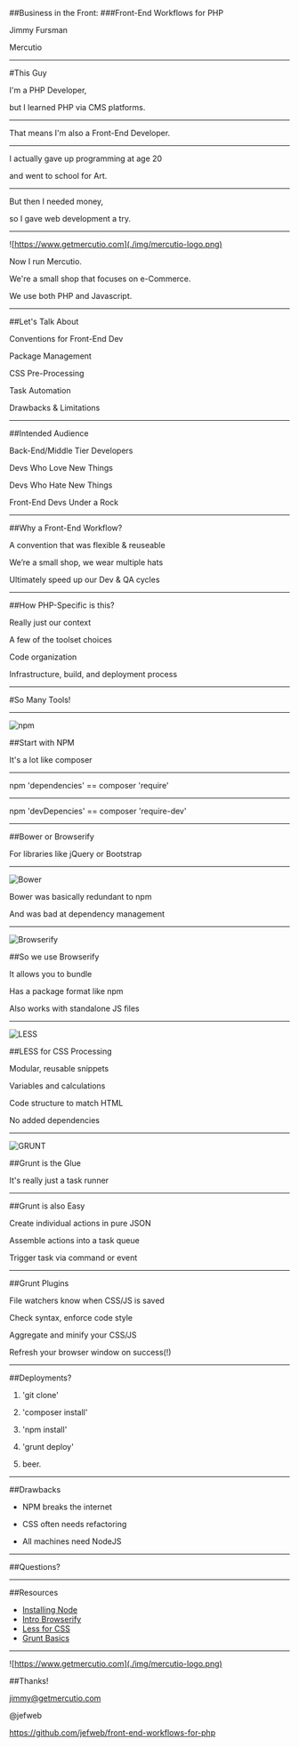 ##Business in the Front:
###Front-End Workflows for PHP

Jimmy Fursman

Mercutio

---

#This Guy

I'm a PHP Developer, 

but I learned PHP via CMS platforms.  

---


That means I'm also a Front-End Developer.  

---


I actually gave up programming at age 20 

and went to school for Art.  

---


But then I needed money, 

so I gave web development a try.

---

![https://www.getmercutio.com](./img/mercutio-logo.png) <!-- .element: style="border:none;box-shadow:none" -->

Now I run Mercutio. 

We're a small shop that focuses on e-Commerce.  

We use both PHP and Javascript.

---

##Let's Talk About

Conventions for Front-End Dev

Package Management <!-- .element: class="fragment" data-fragment-index="1" -->

CSS Pre-Processing <!-- .element: class="fragment" data-fragment-index="2" -->

Task Automation <!-- .element: class="fragment" data-fragment-index="3" -->

Drawbacks & Limitations  <!-- .element: class="fragment" data-fragment-index="4" -->

---

##Intended Audience

Back-End/Middle Tier Developers 

Devs Who Love New Things <!-- .element: class="fragment" data-fragment-index="0" -->

Devs Who Hate New Things <!-- .element: class="fragment" data-fragment-index="1" -->

Front-End Devs Under a Rock <!-- .element: class="fragment" data-fragment-index="2" -->

---

##Why a Front-End Workflow?

A convention that was flexible & reuseable <!-- .element: class="fragment" data-fragment-index="0" -->

We’re a small shop, we wear multiple hats <!-- .element: class="fragment" data-fragment-index="1" -->

Ultimately speed up our Dev & QA cycles <!-- .element: class="fragment" data-fragment-index="2" -->

---

##How PHP-Specific is this?

Really just our context

A few of the toolset choices <!-- .element: class="fragment" data-fragment-index="0" -->

Code organization <!-- .element: class="fragment" data-fragment-index="1" -->

Infrastructure, build, and deployment process   <!-- .element: class="fragment" data-fragment-index="2" -->

---

#So Many Tools! 

---

![npm](./img/npm.png) <!-- .element: width="300" style="border:none;box-shadow:none" -->

##Start with NPM

It's a lot like composer

---

npm 'dependencies' == composer 'require'

---

npm 'devDepencies' == composer 'require-dev'

---

##Bower or Browserify 

For libraries like jQuery or Bootstrap

---

![Bower](./img/bower.png) <!-- .element: width="300" style="border:none;box-shadow:none" -->

Bower was basically redundant to npm 

And was bad at dependency management   <!-- .element: class="fragment" data-fragment-index="1" -->

---

![Browserify](./img/browserify.png) <!-- .element: width="600" style="border:none;box-shadow:none" -->

##So we use Browserify 

It allows you to bundle <!-- .element: class="fragment" data-fragment-index="0" -->

Has a package format like npm <!-- .element: class="fragment" data-fragment-index="1" -->

Also works with standalone JS files   <!-- .element: class="fragment" data-fragment-index="2" -->

---

![LESS](./img/less.png) <!-- .element: width="300" style="border:none;box-shadow:none" -->

##LESS for CSS Processing

Modular, reusable snippets <!-- .element: class="fragment" data-fragment-index="0" -->

Variables and calculations <!-- .element: class="fragment" data-fragment-index="1" -->

Code structure to match HTML <!-- .element: class="fragment" data-fragment-index="2" -->

No added dependencies <!-- .element: class="fragment" data-fragment-index="3" -->

---

![GRUNT](./img/grunt.png) <!-- .element: width="150" style="border:none;box-shadow:none" -->

##Grunt is the Glue

It's really just a task runner

---

##Grunt is also Easy

Create individual actions in pure JSON <!-- .element: class="fragment" data-fragment-index="0" -->

Assemble actions into a task queue <!-- .element: class="fragment" data-fragment-index="1" -->

Trigger task via command or event <!-- .element: class="fragment" data-fragment-index="2" -->

---

##Grunt Plugins

File watchers know when CSS/JS is saved <!-- .element: class="fragment" data-fragment-index="0" -->

Check syntax, enforce code style <!-- .element: class="fragment" data-fragment-index="1" -->

Aggregate and minify your CSS/JS <!-- .element: class="fragment" data-fragment-index="2" -->

Refresh your browser window on success(!) <!-- .element: class="fragment" data-fragment-index="3" -->

---

##Deployments?

1. 'git clone' <!-- .element: class="fragment" data-fragment-index="0" -->

2. 'composer install' <!-- .element: class="fragment" data-fragment-index="1" -->

3. 'npm install' <!-- .element: class="fragment" data-fragment-index="2" -->

4. 'grunt deploy' <!-- .element: class="fragment" data-fragment-index="3" -->

5. beer. <!-- .element: class="fragment" data-fragment-index="4" -->

---

##Drawbacks

* NPM breaks the internet

* CSS often needs refactoring

* All machines need NodeJS

---

##Questions?

---

##Resources

* [Installing Node](https://coolestguidesontheplanet.com/installing-node-js-on-osx-10-10-yosemite/)
* [Intro Browserify](http://word.bitly.com/post/101360133837/browserify)
* [Less for CSS](http://verekia.com/less-css/dont-read-less-css-tutorial-highly-addictive/)
* [Grunt Basics](http://www.hongkiat.com/blog/automate-workflow-with-grunt/)

---

![https://www.getmercutio.com](./img/mercutio-logo.png) <!-- .element: style="border:none;box-shadow:none" -->

##Thanks!

jimmy@getmercutio.com

@jefweb

https://github.com/jefweb/front-end-workflows-for-php


